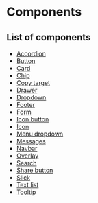 Components
==========

List of components
------------------

* [Accordion](components/accordion.md)
* [Button](components/button.md)
* [Card](components/card.md)
* [Chip](components/chip.md)
* [Copy target](components/copy-target.md)
* [Drawer](components/drawer.md)
* [Dropdown](components/dropdown.md)
* [Footer](components/footer.md)
* [Form](components/form.md)
* [Icon button](components/icon-button.md)
* [Icon](components/icon.md)
* [Menu dropdown](components/menu-dropdown.md)
* [Messages](components/messages.md)
* [Navbar](components/navbar.md)
* [Overlay](components/overlay.md)
* [Search](components/search.md)
* [Share button](components/share-button.md)
* [Slick](components/slick.md)
* [Text list](components/text-list.md)
* [Tooltip](components/tooltip.md)






